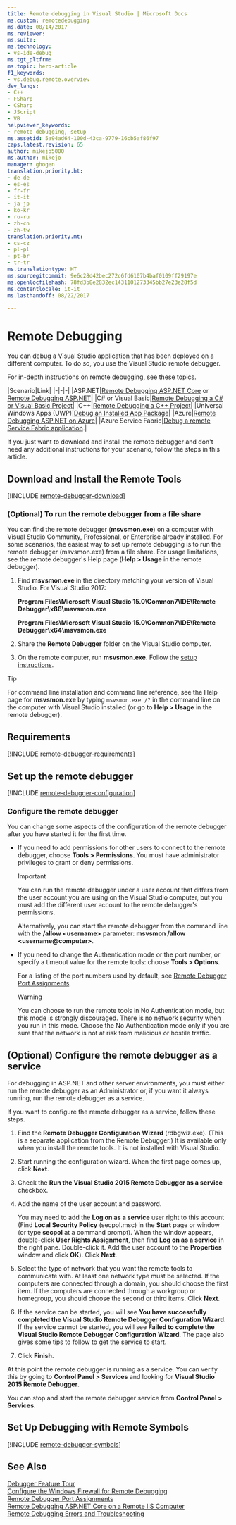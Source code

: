 ```yaml
---
title: Remote debugging in Visual Studio | Microsoft Docs
ms.custom: remotedebugging
ms.date: 08/14/2017
ms.reviewer: 
ms.suite: 
ms.technology:
- vs-ide-debug
ms.tgt_pltfrm: 
ms.topic: hero-article
f1_keywords:
- vs.debug.remote.overview
dev_langs:
- C++
- FSharp
- CSharp
- JScript
- VB
helpviewer_keywords:
- remote debugging, setup
ms.assetid: 5a94ad64-100d-43ca-9779-16cb5af86f97
caps.latest.revision: 65
author: mikejo5000
ms.author: mikejo
manager: ghogen
translation.priority.ht:
- de-de
- es-es
- fr-fr
- it-it
- ja-jp
- ko-kr
- ru-ru
- zh-cn
- zh-tw
translation.priority.mt:
- cs-cz
- pl-pl
- pt-br
- tr-tr
ms.translationtype: HT
ms.sourcegitcommit: 9e6c28d42bec272c6fd6107b4baf0109ff29197e
ms.openlocfilehash: 78fd3b8e2832ec1431101273345bb27e23e28f5d
ms.contentlocale: it-it
ms.lasthandoff: 08/22/2017

---
```

# <a name="remote-debugging"></a>Remote Debugging
You can debug a Visual Studio application that has been deployed on a different computer. To do so, you use the Visual Studio remote debugger.

For in-depth instructions on remote debugging, see these topics.

|Scenario|Link|
|-|-|-|
|ASP.NET|[Remote Debugging ASP.NET Core](../debugger/remote-debugging-aspnet-on-a-remote-iis-computer.md) or [Remote Debugging ASP.NET](../debugger/remote-debugging-aspnet-on-a-remote-iis-7-5-computer.md)|
|C# or Visual Basic|[Remote Debugging a C# or Visual Basic Project](remote-debugging-csharp.md)|
|C++|[Remote Debugging a C++ Project](remote-debugging-cpp.md)|
|Universal Windows Apps (UWP)|[Debug an Installed App Package](debug-installed-app-package.md)|
|Azure|[Remote Debugging ASP.NET on Azure](remote-debugging-azure.md)|
|Azure Service Fabric|[Debug a remote Service Fabric application](/azure/service-fabric/service-fabric-debugging-your-application#debug-a-remote-service-fabric-application).|

If you just want to download and install the remote debugger and don't need any additional instructions for your scenario, follow the steps in this article.
  
## <a name="download-and-install-the-remote-tools"></a>Download and Install the Remote Tools  

[!INCLUDE [remote-debugger-download](../debugger/includes/remote-debugger-download.md)]

### <a name="fileshare_msvsmon"></a> (Optional) To run the remote debugger from a file share

You can find the remote debugger (**msvsmon.exe**) on a computer with Visual Studio Community, Professional, or Enterprise already installed. For some scenarios, the easiest way to set up remote debugging is to run the remote debugger (msvsmon.exe) from a file share. For usage limitations, see the remote debugger's Help page (**Help > Usage** in the remote debugger).

1. Find **msvsmon.exe** in the directory matching your version of Visual Studio. For Visual Studio 2017:

      **Program Files\Microsoft Visual Studio 15.0\Common7\IDE\Remote Debugger\x86\msvsmon.exe**
      
      **Program Files\Microsoft Visual Studio 15.0\Common7\IDE\Remote Debugger\x64\msvsmon.exe**

2. Share the **Remote Debugger** folder on the Visual Studio computer.

3. On the remote computer, run **msvsmon.exe**. Follow the [setup instructions](#bkmk_setup).

> [!TIP] 
> For command line installation and command line reference, see the Help page for **msvsmon.exe** by typing ``msvsmon.exe /?`` in the command line on the computer with Visual Studio installed (or go to **Help > Usage** in the remote debugger).
  
## <a name="requirements_msvsmon"></a> Requirements

[!INCLUDE [remote-debugger-requirements](../debugger/includes/remote-debugger-requirements.md)]
  
## <a name="set-up-the-remote-debugger"></a>Set up the remote debugger  

[!INCLUDE [remote-debugger-configuration](../debugger/includes/remote-debugger-configuration.md)]

### <a name="configure_msvsmon"></a> Configure the remote debugger  
You can change some aspects of the configuration of the remote debugger after you have started it for the first time.
  
-   If you need to add permissions for other users to connect to the remote debugger, choose **Tools > Permissions**. You must have administrator privileges to grant or deny permissions.

     > [!IMPORTANT] 
     > You can run the remote debugger under a user account that differs from the user account you are using on the Visual Studio computer, but you must add the different user account to the remote debugger's permissions. 

     Alternatively, you can start the remote debugger from the command line with the **/allow \<username>** parameter: **msvsmon /allow \<username@computer>**.
  
-   If you need to change the Authentication mode or the port number, or specify a timeout value for the remote tools: choose **Tools > Options**.  
  
     For a listing of the port numbers used by default, see [Remote Debugger Port Assignments](../debugger/remote-debugger-port-assignments.md).  
  
     > [!WARNING]
     >  You can choose to run the remote tools in No Authentication mode, but this mode is strongly discouraged. There is no network security when you run in this mode. Choose the No Authentication mode only if you are sure that the network is not at risk from malicious or hostile traffic.

##  <a name="bkmk_configureService"></a> (Optional) Configure the remote debugger as a service
For debugging in ASP.NET and other server environments, you must either run the remote debugger as an Administrator or, if you want it always running,  run the remote debugger as a service.
  
 If you want to configure the remote debugger as a service, follow these steps.  
  
1.  Find the **Remote Debugger Configuration Wizard** (rdbgwiz.exe). (This is a separate application from the Remote Debugger.) It is available only when you install the remote tools. It is not installed with Visual Studio.  
  
2.  Start running the configuration wizard. When the first page comes up, click **Next**.  
  
3.  Check the **Run the Visual Studio 2015 Remote Debugger as a service** checkbox.  
  
4.  Add the name of the user account and password.  
  
     You may need to add the **Log on as a service** user right to this account (Find **Local Security Policy** (secpol.msc) in the **Start** page or window (or type **secpol** at a command prompt). When the window appears, double-click **User Rights Assignment**, then find **Log on as a service** in the right pane. Double-click it. Add the user account to the **Properties** window and click **OK**). Click **Next**.  
  
5.  Select the type of network that you want the remote tools to communicate with. At least one network type must be selected. If the computers are connected through a domain, you should choose the first item. If the computers are connected through a workgroup or homegroup, you should choose the second or third items. Click **Next**.  
  
6.  If the service can be started, you will see **You have successfully completed the Visual Studio Remote Debugger Configuration Wizard**. If the service cannot be started, you will see **Failed to complete the Visual Studio Remote Debugger Configuration Wizard**. The page also gives some tips to follow to get the service to start.  
  
7.  Click **Finish**.  
  
 At this point the remote debugger is running as a service. You can verify this by going to **Control Panel > Services** and looking for **Visual Studio 2015 Remote Debugger**.  
  
 You can stop and start the remote debugger service from **Control Panel > Services**.

## <a name="set-up-debugging-with-remote-symbols"></a>Set Up Debugging with Remote Symbols 

[!INCLUDE [remote-debugger-symbols](../debugger/includes/remote-debugger-symbols.md)]
  
## <a name="see-also"></a>See Also  
 [Debugger Feature Tour](../debugger/debugger-feature-tour.md)   
 [Configure the Windows Firewall for Remote Debugging](../debugger/configure-the-windows-firewall-for-remote-debugging.md)   
 [Remote Debugger Port Assignments](../debugger/remote-debugger-port-assignments.md)   
 [Remote Debugging ASP.NET Core on a Remote IIS Computer](../debugger/remote-debugging-aspnet-on-a-remote-iis-computer.md)  
 [Remote Debugging Errors and Troubleshooting](../debugger/remote-debugging-errors-and-troubleshooting.md)
